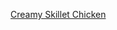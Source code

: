 [Creamy Skillet Chicken](https://www.foodnetwork.com/recipes/food-network-kitchen/creamy-skillet-chicken-3696427)
